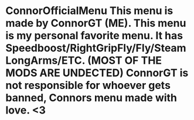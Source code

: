 # ConnorOfficialMenu This menu is made by ConnorGT (ME). This menu is my personal favorite menu. It has Speedboost/RightGripFly/Fly/SteamLongArms/ETC. (MOST OF THE MODS ARE UNDECTED) ConnorGT is not responsible for whoever gets banned, Connors menu made with love. <3
